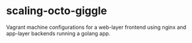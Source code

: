 # scaling-octo-giggle

Vagrant machine configurations for a web-layer frontend using nginx and app-layer backends running a golang app.
